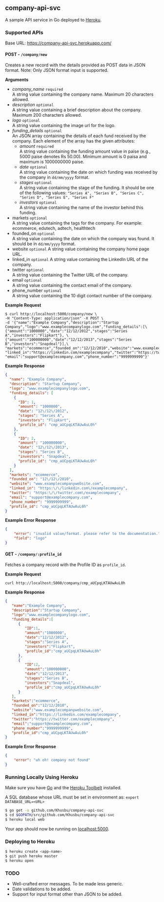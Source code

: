 ## company-api-svc

A sample API service in Go deployed to [Heroku](https://company-api-svc.herokuapp.com/).

### Supported APIs

Base URL: https://company-api-svc.herokuapp.com/

#### POST - `/company/new`
Creates a new record with the details provided as POST data in JSON format. Note: Only JSON format input is supported.

**Arguments**

- *company_name* `required`  
  A string value containing the company name. Maximum 20 characters allowed.
- *description* `optional`  
  A string value containing a brief description about the company. Maximum 200 characters allowed.
- *logo* `optional`  
  A string value containing the image url for the logo.
- *funding_details* `optional`  
  An JSON array containing the details of each fund received by the company. Each element of the array has the given attributes:
  - *amount* `required`  
  A string value containing the funding amount value in paise (e.g., 5000 paise denotes Rs 50.00). Minimum amount is 0 paisa and maximum is 1000000000 paise.
  - *date* `optional`  
  A string value containing the date on which funding was received by the company in `dd/mm/yyyy` format.
  - *stages* `optional`  
  A string value containing the stage of the funding. It should be one of the following values: `"Series A", "Series B", "Series C", "Series D", "Series E", "Series F"`
  - *investors* `optional`  
  A string value containing the name of the investor behind this funding.
- markets `optional`  
  A string value containing the tags for the company. For example: ecommerce, edutech, adtech, healthtech
- founded_on `optional`  
  A string value containing the date on which the company was found. It should be in `dd/mm/yyyy` format.
- website `optional`
  A string value containing the company home page URL.
- linked_in `optional`
  A string value containing the LinkedIn URL of the company.
- twitter `optional`  
  A string value containing the Twitter URL of the company.
- email `optional`  
  A string value containing the contact email of the company.
- phone_number `optional`  
  A string value containing the 10 digit contact number of the company.

**Example Request**

```curl
$ curl http://localhost:5000/company/new \
-H "Content-Type: application/json" -X POST \
-d '{"name":"Example Company","description":"Startup Company","logo":"www.examplecompanylogo.com","funding_details":[\
{"amount":"1000000","date":"12/12/2012","stages":"Series A","investors":"Flipkart"}, \
{"amount":"100000000","date":"12/12/2013","stages":"Series B","investors":"Snapdeal"}],\
"markets":"ecommerce","founded_on":"12/12/2010","website":"www.examplecompanywebsite.com",\
"linked_in":"https://linkedin.com/examplecompany","twitter":"https://twitter.com/examplecompany",\
"email":"support@examplecompany.com","phone_number":"9999999999"}'
```

**Example Response**

```json
{
  "name": "Example Company",
  "description": "Startup Company",
  "logo": "www.examplecompanylogo.com",
  "funding_details": [
    {
      "ID": 1,
      "amount": "1000000",
      "date": "12\/12\/2012",
      "stages": "Series A",
      "investors": "Flipkart",
      "profile_id": "cmp_aUCpqLKTAUwAuL0h"
    },
    {
      "ID": 2,
      "amount": "100000000",
      "date": "12\/12\/2013",
      "stages": "Series B",
      "investors": "Snapdeal",
      "profile_id": "cmp_aUCpqLKTAUwAuL0h"
    }
  ],
  "markets": "ecommerce",
  "founded_on": "12\/12\/2010",
  "website": "www.examplecompanywebsite.com",
  "linked_in": "https:\/\/linkedin.com\/examplecompany",
  "twitter": "https:\/\/twitter.com\/examplecompany",
  "email": "support@examplecompany.com",
  "phone_number": "9999999999",
  "profile_id": "cmp_aUCpqLKTAUwAuL0h"
}
```

**Example Error Response**

```json
{
	"error": "invalid value/format. please refer to the documentation.",
	"field": "logo"
}
```

#### GET - `/company/:profile_id`
Fetches a company record with the Profile ID as `profile_id`.

**Example Request**

```curl
curl http://localhost:5000/company/cmp_aUCpqLKTAUwAuL0h
```

**Example Response**

```json
{  
   "name":"Example Company",
   "description":"Startup Company",
   "logo":"www.examplecompanylogo.com",
   "funding_details":[  
      {  
         "ID":1,
         "amount":"1000000",
         "date":"12/12/2012",
         "stages":"Series A",
         "investors":"Flipkart",
         "profile_id":"cmp_aUCpqLKTAUwAuL0h"
      },
      {  
         "ID":2,
         "amount":"100000000",
         "date":"12/12/2013",
         "stages":"Series B",
         "investors":"Snapdeal",
         "profile_id":"cmp_aUCpqLKTAUwAuL0h"
      }
   ],
   "markets":"ecommerce",
   "founded_on":"12/12/2010",
   "website":"www.examplecompanywebsite.com",
   "linked_in":"https://linkedin.com/examplecompany",
   "twitter":"https://twitter.com/examplecompany",
   "email":"support@examplecompany.com",
   "phone_number":"9999999999",
   "profile_id":"cmp_aUCpqLKTAUwAuL0h"
}
```

**Example Error Response**

```json
{
	"error": "uh oh! company not found"
}
```

### Running Locally Using Heroku

Make sure you have [Go](http://golang.org/doc/install) and the [Heroku Toolbelt](https://toolbelt.heroku.com/) installed.

A SQL database whose URL must be set in environment as:
`export DATABASE_URL=<URL>`

```sh
$ go get -u github.com/Khusbu/company-api-svc
$ cd $GOPATH/src/github.com/Khusbu/company-api-svc
$ heroku local web
```

Your app should now be running on [localhost:5000](http://localhost:5000/).

### Deploying to Heroku

```sh
$ heroku create <app-name>
$ git push heroku master
$ heroku open
```

### TODO
- Well-crafted error messages. To be made less generic.
- Date validations to be added.
- Support for input format other than JSON to be added.
